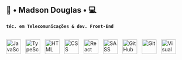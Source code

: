 ## 📡 • Madson Douglas • 💻

**`téc. em Telecomunicações & dev. Front-End`**

##

<img
align="left"
     alt="JavaScript"
     title="JavaScript"
     width="40px"
     style="padding-right: 10px"
     src="https://cdn.jsdelivr.net/gh/devicons/devicon@latest/icons/javascript/javascript-original.svg"
  />
  <img
align="left"
     alt="TypeScript"
     title="TypeScript"
     width="40px"
     style="padding-right: 10px"
     src="https://cdn.jsdelivr.net/gh/devicons/devicon@latest/icons/typescript/typescript-original.svg"
  />
  <img
align="left"
     alt="HTML"
     title="HTML"
     width="40px"
     style="padding-right: 10px"
     src="https://cdn.jsdelivr.net/gh/devicons/devicon@latest/icons/html5/html5-original.svg" 
  />
  <img
align="left"
     alt="CSS"
     title="CSS"
     width="40px"
     style="padding-right: 10px"
     src="https://cdn.jsdelivr.net/gh/devicons/devicon@latest/icons/css3/css3-original.svg" 
  />
  <img
align="left"
     alt="React JS"
     title="React JS"
     width="40px"
     style="padding-right: 10px"
     src="https://cdn.jsdelivr.net/gh/devicons/devicon@latest/icons/react/react-original.svg"
  />
<img
align="left"
     alt="SASS"
     title="SASS"
     width="40px"
     style="padding-right: 10px"
     src="https://cdn.jsdelivr.net/gh/devicons/devicon@latest/icons/sass/sass-original.svg"
  />
   <img
align="left"
     alt="GitHub"
     title="GitHub"
     width="40px"
     style="padding-right: 10px"
     src="https://cdn.jsdelivr.net/gh/devicons/devicon@latest/icons/github/github-original.svg"
  />
   <img
align="left"
     alt="Git"
     title="Git"
     width="40px"
     style="padding-right: 10px"
     src="https://cdn.jsdelivr.net/gh/devicons/devicon@latest/icons/git/git-original.svg"
  />
   <img
align="left"
     alt="Visual Studio Code"
     title="Visual Studio Code"
     width="40px"
     style="padding-right: 10px"
     src="https://cdn.jsdelivr.net/gh/devicons/devicon@latest/icons/vscode/vscode-original.svg"
  />